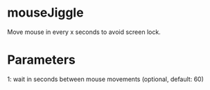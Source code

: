 # mouseJiggle
Move mouse in every x seconds to avoid screen lock.


# Parameters
1: wait in seconds between mouse movements (optional, default: 60)
